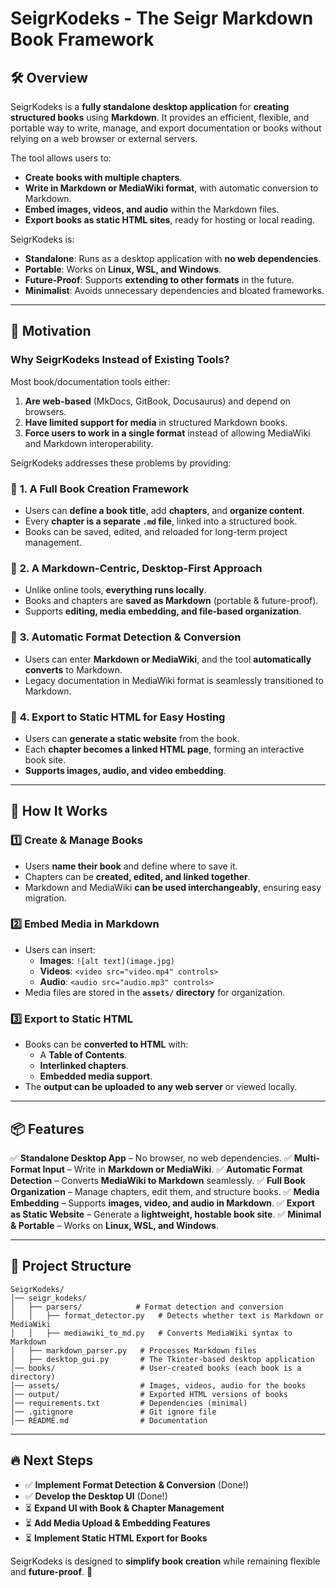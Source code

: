 # SeigrKodeks - The Seigr Markdown Book Framework

## 🛠️ Overview
SeigrKodeks is a **fully standalone desktop application** for **creating structured books** using **Markdown**. It provides an efficient, flexible, and portable way to write, manage, and export documentation or books without relying on a web browser or external servers.

The tool allows users to:
- **Create books with multiple chapters**.
- **Write in Markdown or MediaWiki format**, with automatic conversion to Markdown.
- **Embed images, videos, and audio** within the Markdown files.
- **Export books as static HTML sites**, ready for hosting or local reading.

SeigrKodeks is:
- **Standalone**: Runs as a desktop application with **no web dependencies**.
- **Portable**: Works on **Linux, WSL, and Windows**.
- **Future-Proof**: Supports **extending to other formats** in the future.
- **Minimalist**: Avoids unnecessary dependencies and bloated frameworks.

---

## 🎯 Motivation
### **Why SeigrKodeks Instead of Existing Tools?**
Most book/documentation tools either:
1. **Are web-based** (MkDocs, GitBook, Docusaurus) and depend on browsers.
2. **Have limited support for media** in structured Markdown books.
3. **Force users to work in a single format** instead of allowing MediaWiki and Markdown interoperability.

SeigrKodeks addresses these problems by providing:

### 🔹 **1. A Full Book Creation Framework**
- Users can **define a book title**, add **chapters**, and **organize content**.
- Every **chapter is a separate `.md` file**, linked into a structured book.
- Books can be saved, edited, and reloaded for long-term project management.

### 🔹 **2. A Markdown-Centric, Desktop-First Approach**
- Unlike online tools, **everything runs locally**.
- Books and chapters are **saved as Markdown** (portable & future-proof).
- Supports **editing, media embedding, and file-based organization**.

### 🔹 **3. Automatic Format Detection & Conversion**
- Users can enter **Markdown or MediaWiki**, and the tool **automatically converts** to Markdown.
- Legacy documentation in MediaWiki format is seamlessly transitioned to Markdown.

### 🔹 **4. Export to Static HTML for Easy Hosting**
- Users can **generate a static website** from the book.
- Each **chapter becomes a linked HTML page**, forming an interactive book site.
- **Supports images, audio, and video embedding**.

---

## 🔄 How It Works
### **1️⃣ Create & Manage Books**
- Users **name their book** and define where to save it.
- Chapters can be **created, edited, and linked together**.
- Markdown and MediaWiki **can be used interchangeably**, ensuring easy migration.

### **2️⃣ Embed Media in Markdown**
- Users can insert:
  - **Images**: `![alt text](image.jpg)`
  - **Videos**: `<video src="video.mp4" controls>`
  - **Audio**: `<audio src="audio.mp3" controls>`
- Media files are stored in the **`assets/` directory** for organization.

### **3️⃣ Export to Static HTML**
- Books can be **converted to HTML** with:
  - A **Table of Contents**.
  - **Interlinked chapters**.
  - **Embedded media support**.
- The **output can be uploaded to any web server** or viewed locally.

---

## 📦 Features
✅ **Standalone Desktop App** – No browser, no web dependencies.
✅ **Multi-Format Input** – Write in **Markdown or MediaWiki**.
✅ **Automatic Format Detection** – Converts **MediaWiki to Markdown** seamlessly.
✅ **Full Book Organization** – Manage chapters, edit them, and structure books.
✅ **Media Embedding** – Supports **images, video, and audio in Markdown**.
✅ **Export as Static Website** – Generate a **lightweight, hostable book site**.
✅ **Minimal & Portable** – Works on **Linux, WSL, and Windows**.

---

## 📂 Project Structure
```
SeigrKodeks/
│── seigr_kodeks/
│   ├── parsers/            # Format detection and conversion
│   │   ├── format_detector.py   # Detects whether text is Markdown or MediaWiki
│   │   ├── mediawiki_to_md.py   # Converts MediaWiki syntax to Markdown
│   ├── markdown_parser.py   # Processes Markdown files
│   ├── desktop_gui.py       # The Tkinter-based desktop application
│── books/                   # User-created books (each book is a directory)
│── assets/                  # Images, videos, audio for the books
│── output/                  # Exported HTML versions of books
│── requirements.txt         # Dependencies (minimal)
│── .gitignore               # Git ignore file
│── README.md                # Documentation
```

---

## 🔥 Next Steps
- ✅ **Implement Format Detection & Conversion** (Done!)
- ✅ **Develop the Desktop UI** (Done!)
- ⏳ **Expand UI with Book & Chapter Management**
- ⏳ **Add Media Upload & Embedding Features**
- ⏳ **Implement Static HTML Export for Books**

SeigrKodeks is designed to **simplify book creation** while remaining flexible and **future-proof**. 🚀